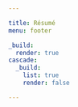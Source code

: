```yaml
---

title: Résumé
menu: footer

_build:
  render: true
cascade:
  _build:
    list: true
    render: false

---
```

